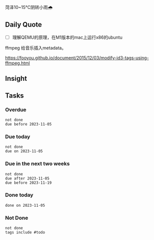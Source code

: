 菏泽10~15℃阴转小雨🌧️

## Daily Quote

- [ ] 理解QEMU的原理，在M1版本的mac上运行x86的ubuntu

ffmpeg 给音乐插入metadata。

https://fooyou.github.io/document/2015/12/03/modify-id3-tags-using-ffmpeg.html

## Insight





## Tasks
### Overdue
```tasks
not done
due before 2023-11-05
```

### Due today
```tasks
not done
due on 2023-11-05
```

### Due in the next two weeks
```tasks
not done
due after 2023-11-05
due before 2023-11-19
```

### Done today
```tasks
done on 2023-11-05
```

### Not Done
```tasks
not done
tags include #todo
```
